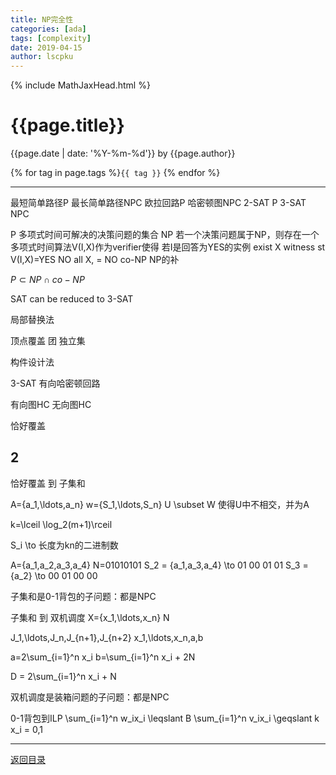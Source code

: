 ```yaml
---
title: NP完全性
categories: [ada]
tags: [complexity]
date: 2019-04-15
author: lscpku
---
```


{% include MathJaxHead.html %}

# {{page.title}}

{{page.date | date: '%Y-%m-%d'}} by {{page.author}}

{% for tag in page.tags %}`{{ tag }}` {% endfor %}

---

最短简单路径P 最长简单路径NPC
欧拉回路P 哈密顿图NPC
2-SAT P 3-SAT NPC

P 多项式时间可解决的决策问题的集合
NP 若一个决策问题属于NP，则存在一个多项式时间算法V(I,X)作为verifier使得
若I是回答为YES的实例 exist X witness st V(I,X)=YES
NO all X, = NO
co-NP NP的补

$P \subset NP \cap co-NP$

SAT can be reduced to 3-SAT

局部替换法

顶点覆盖
团
独立集

构件设计法

3-SAT 有向哈密顿回路

有向图HC 无向图HC

恰好覆盖

## 2

恰好覆盖 到 子集和

A={a_1,\ldots,a_n}
w={S_1,\ldots,S_n}
U \subset W
使得U中不相交，并为A

k=\lceil \log_2(m+1)\rceil

S_i \to 长度为kn的二进制数

A={a_1,a_2,a_3,a_4} N=01010101
S_2 = {a_1,a_3,a_4} \to 01 00 01 01
S_3 = {a_2} \to 00 01 00 00

子集和是0-1背包的子问题：都是NPC

子集和 到 双机调度
X={x_1,\ldots,x_n} N

J_1,\ldots,J_n,J_{n+1},J_{n+2}
x_1,\ldots,x_n,a,b

a=2\sum_{i=1}^n x_i
b=\sum_{i=1}^n x_i + 2N

D = 2\sum_{i=1}^n x_i + N

双机调度是装箱问题的子问题：都是NPC

0-1背包到ILP
\sum_{i=1}^n w_ix_i \leqslant B
\sum_{i=1}^n v_ix_i \geqslant k
x_i = 0,1


---

[返回目录](/table_of_posts.html)